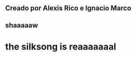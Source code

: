 <h2><p>Creado por Alexis Rico e Ignacio Marco</p></h2>
<h2>shaaaaaw</h2>
<h1>the silksong is reaaaaaaal</h1>